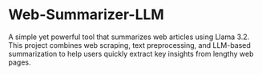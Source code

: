 # Web-Summarizer-LLM
A simple yet powerful tool that summarizes web articles using Llama 3.2. This project combines web scraping, text preprocessing, and LLM-based summarization to help users quickly extract key insights from lengthy web pages.
